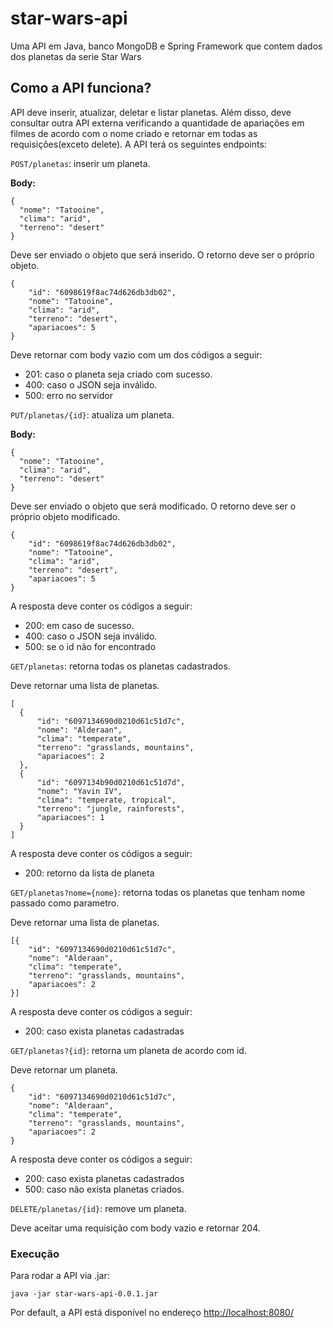 # star-wars-api

Uma API em Java, banco MongoDB e Spring Framework que contem dados dos planetas da serie Star Wars

## Como a API funciona?

API deve inserir, atualizar, deletar e listar planetas. Além disso, deve consultar outra API externa verificando a quantidade de apariações em filmes de acordo com o nome criado e retornar em todas as requisições(exceto delete). A API terá os seguintes endpoints:

`POST/planetas`: inserir um planeta. 

**Body:**

```
{
  "nome": "Tatooine",
  "clima": "arid",
  "terreno": "desert"
}
```

Deve ser enviado o objeto que será inserido. O retorno deve ser o próprio objeto.

```
{
    "id": "6098619f8ac74d626db3db02",
    "nome": "Tatooine",
    "clima": "arid",
    "terreno": "desert",
    "apariacoes": 5
}
```

Deve retornar com body vazio com um dos códigos a seguir:

* 201: caso o planeta seja criado com sucesso.
* 400: caso o JSON seja inválido.
* 500: erro no servidor

`PUT/planetas/{id}`: atualiza um planeta.

**Body:**

```
{
  "nome": "Tatooine",
  "clima": "arid",
  "terreno": "desert"
}
```

Deve ser enviado o objeto que será modificado. O retorno deve ser o próprio objeto modificado.

```
{
    "id": "6098619f8ac74d626db3db02",
    "nome": "Tatooine",
    "clima": "arid",
    "terreno": "desert",
    "apariacoes": 5
}
```

A resposta deve conter os códigos a seguir:

* 200: em caso de sucesso.
* 400: caso o JSON seja inválido.
* 500: se o id não for encontrado

`GET/planetas`: retorna todas os planetas cadastrados.

Deve retornar uma lista de planetas.

```
[  
  {
      "id": "6097134690d0210d61c51d7c",
      "nome": "Alderaan",
      "clima": "temperate",
      "terreno": "grasslands, mountains",
      "apariacoes": 2
  },
  {
      "id": "6097134b90d0210d61c51d7d",
      "nome": "Yavin IV",
      "clima": "temperate, tropical",
      "terreno": "jungle, rainforests",
      "apariacoes": 1
  }
]
```

A resposta deve conter os códigos a seguir:

* 200: retorno da lista de planeta

`GET/planetas?nome={nome}`: retorna todas os planetas que tenham nome passado como parametro.

Deve retornar uma lista de planetas.

```
[{
    "id": "6097134690d0210d61c51d7c",
    "nome": "Alderaan",
    "clima": "temperate",
    "terreno": "grasslands, mountains",
    "apariacoes": 2
}]
```

A resposta deve conter os códigos a seguir:

* 200: caso exista planetas cadastradas

`GET/planetas?{id}`: retorna um planeta de acordo com id.

Deve retornar um planeta.

```
{
    "id": "6097134690d0210d61c51d7c",
    "nome": "Alderaan",
    "clima": "temperate",
    "terreno": "grasslands, mountains",
    "apariacoes": 2
}
```

A resposta deve conter os códigos a seguir:

* 200: caso exista planetas cadastrados
* 500: caso não exista planetas criados.

`DELETE/planetas/{id}`: remove um planeta.

Deve aceitar uma requisição com body vazio e retornar 204.

### Execução

Para rodar a API via .jar:

```
java -jar star-wars-api-0.0.1.jar
```
Por default, a API está disponível no endereço [http://localhost:8080/](http://localhost:8080/)
